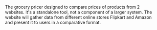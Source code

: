 The grocery pricer designed to compare prices of products from 2 websites. It's a standalone tool, not a component of a larger system.
The website will gather data from different online stores Flipkart and Amazon and present it to users in a comparative format.
